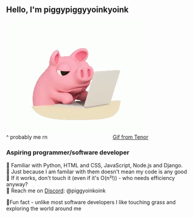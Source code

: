 ## Hello, I'm **piggypiggyyoinkyoink**

![](assets/piggy.gif)  
^ probably me rn  &emsp;&emsp;&emsp;&emsp;&emsp;&emsp;&emsp;&emsp;&emsp;&emsp;&emsp;&emsp;  [Gif from Tenor](https://tenor.com/view/pig-laptop-work-busy-gif-9272787)

### Aspiring programmer/software developer
 🐷 Familiar with Python, HTML and CSS, JavaScript, Node.js and Django.  
 🐷 Just because I am familar with them doesn't mean my code is any good  
 🐷 If it works, don't touch it (even if it's O(n²!)) - who needs efficiency anyway?  
 🐷 Reach me on [Discord](https://discord.com/users/690959747871932477): @piggyoinkoink

 🐷Fun fact - unlike most software developers I like touching grass and exploring the world around me



<!--
**piggypiggyyoinkyoink/piggypiggyyoinkyoink** is a ✨ _special_ ✨ repository because its `README.md` (this file) appears on your GitHub profile.

Here are some ideas to get you started:

- 🔭 I’m currently working on ...
- 🌱 I’m currently learning ...
- 👯 I’m looking to collaborate on ...
- 🤔 I’m looking for help with ...
- 💬 Ask me about ...
- 📫 How to reach me: ...
- 😄 Pronouns: ...
- ⚡ Fun fact: ...
-->
